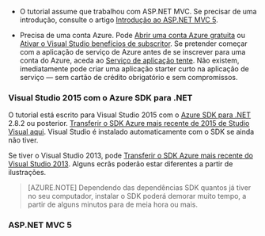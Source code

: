 * O tutorial assume que trabalhou com ASP.NET MVC. Se precisar de uma introdução, consulte o artigo [Introdução ao ASP.NET MVC 5](http://www.asp.net/mvc/overview/getting-started/introduction/getting-started).

* Precisa de uma conta Azure. Pode [Abrir uma conta Azure gratuita](/pricing/free-trial/?WT.mc_id=A261C142F) ou [Ativar o Visual Studio benefícios de subscritor](/pricing/member-offers/msdn-benefits-details/?WT.mc_id=A261C142F). Se pretender começar com a aplicação de serviço de Azure antes de se inscrever para uma conta do Azure, aceda ao [Serviço de aplicação tente](http://go.microsoft.com/fwlink/?LinkId=523751). Não existem, imediatamente pode criar uma aplicação starter curto na aplicação de serviço — sem cartão de crédito obrigatório e sem compromissos.

### <a name="setupdevenv"></a>Visual Studio 2015 com o Azure SDK para .NET

O tutorial está escrito para Visual Studio 2015 com o [Azure SDK para .NET](../articles/dotnet-sdk.md) 2.8.2 ou posterior. [Transferir o SDK Azure mais recente de 2015 de Studio Visual aqui](http://go.microsoft.com/fwlink/?linkid=518003). Visual Studio é instalado automaticamente com o SDK se ainda não tiver.

Se tiver o Visual Studio 2013, pode [Transferir o SDK Azure mais recente do Visual Studio 2013](http://go.microsoft.com/fwlink/?LinkID=324322). Alguns ecrãs poderão estar diferentes a partir de ilustrações.

>[AZURE.NOTE] Dependendo das dependências SDK quantos já tiver no seu computador, instalar o SDK poderá demorar muito tempo, a partir de alguns minutos para de meia hora ou mais.

### <a name="aspnet-mvc-5"></a>ASP.NET MVC 5

